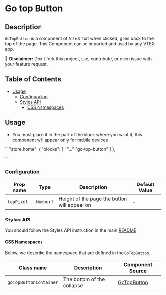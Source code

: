 # Go top Button

## Description

`GoTopButton` is a component of VTEX that when clicked, goes back to the top of the page. This Component can be imported and used by any VTEX app.

:loudspeaker: **Disclaimer:** Don't fork this project, use, contribute, or open issue with your feature request.

## Table of Contents
- [Usage](#usage)
  - [Configuration](#configuration)
  - [Styles API](#styles-api)
    - [CSS Namespaces](#css-namespaces)

## Usage

- You must place it in the part of the block where you want it, this component will appear only for mobile devices

``
    "store.home": {
    "blocks": [
    ' "..."
      "go-top-button"
    ]
  },

``


### Configuration

| Prop name | Type | Description | Default Value |
| --------- | ---- | ----------- | ----------- |
| `topPixel` | `Number!` | Height of the page the button will appear on | - |

### Styles API

You should follow the Styles API instruction in the main [README](/README.md#styles-api).

#### CSS Namespaces
Below, we describe the namespace that are defined in the `GoTopButton`.

| Class name | Description | Component Source |
| ---------- | ----------- | ---------------- |
| `goTopButtonContainer` | The bottom of the collapse | [GoTopButton](/react/components/GoTopButton/GoTopButton.js) |
